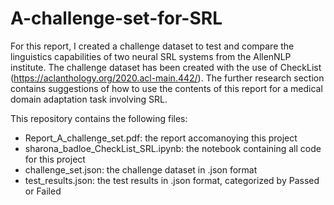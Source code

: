# A-challenge-set-for-SRL

For this report, I created a challenge dataset to test and compare the
linguistics capabilities of two neural SRL systems from the AllenNLP
institute. The challenge dataset has been created with the use of
CheckList (https://aclanthology.org/2020.acl-main.442/). The further
research section contains suggestions of how to use the contents of this
report for a medical domain adaptation task involving SRL.

This repository contains the following files:
- Report_A_challenge_set.pdf: the report accomanoying this project
- sharona_badloe_CheckList_SRL.ipynb: the notebook containing all code for this project
- challenge_set.json: the challenge dataset in .json format
- test_results.json: the test results in .json format, categorized by Passed or Failed
